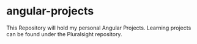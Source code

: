 # angular-projects
This Repository will hold my personal Angular Projects.
Learning projects can be found under the Pluralsight repository.
